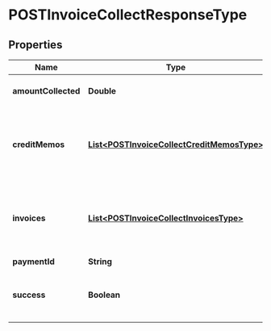 

# POSTInvoiceCollectResponseType


## Properties

| Name | Type | Description | Notes |
|------------ | ------------- | ------------- | -------------|
|**amountCollected** | **Double** | Payment amount applied.  |  [optional] |
|**creditMemos** | [**List&lt;POSTInvoiceCollectCreditMemosType&gt;**](POSTInvoiceCollectCreditMemosType.md) | Information on one or more credit memos associated with this operation.  |  [optional] |
|**invoices** | [**List&lt;POSTInvoiceCollectInvoicesType&gt;**](POSTInvoiceCollectInvoicesType.md) | Information on one or more invoices associated with this operation.  |  [optional] |
|**paymentId** | **String** | Payment ID.  |  [optional] |
|**success** | **Boolean** | Returns &#x60;true&#x60; if the request was processed successfully.  |  [optional] |



